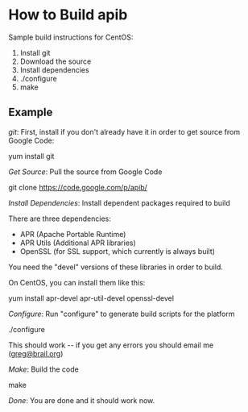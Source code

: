 # How to Build apib

Sample build instructions for CentOS:

  1. Install git
  2. Download the source
  3. Install dependencies
  4. ./configure
  5. make

## Example

*git*: First, install if you don't already have it in order to get source from Google Code:

yum install git

*Get Source*: Pull the source from Google Code

git clone https://code.google.com/p/apib/

*Install Dependencies*: Install dependent packages required to build

There are three dependencies:

  * APR (Apache Portable Runtime)
  * APR Utils (Additional APR libraries)
  * OpenSSL (for SSL support, which currently is always built)

You need the "devel" versions of these libraries in order to build.

On CentOS, you can install them like this:

yum install apr-devel apr-util-devel openssl-devel

*Configure*: Run "configure" to generate build scripts for the platform

./configure

This should work -- if you get any errors you should email me (greg@brail.org)

*Make*: Build the code

make

*Done*: You are done and it should work now.
